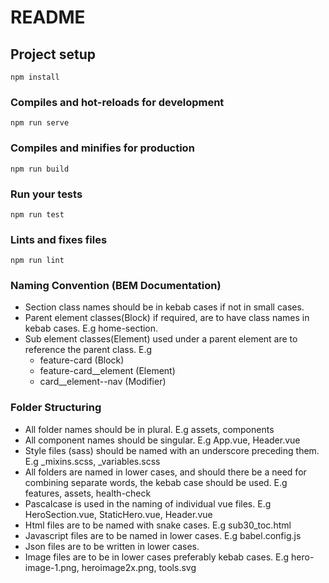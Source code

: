 # README #

## Project setup
```
npm install
```

### Compiles and hot-reloads for development
```
npm run serve
```

### Compiles and minifies for production
```
npm run build
```

### Run your tests
```
npm run test
```

### Lints and fixes files
```
npm run lint
```

### Naming Convention (BEM Documentation)
* Section class names should be in kebab cases if not in small cases. 
* Parent element classes(Block) if required, are to have class names in kebab cases. E.g home-section.
* Sub element classes(Element) used under a parent element are to reference the parent class. E.g 
     - feature-card (Block)
     - feature-card__element  (Element)
     - card__element--nav (Modifier)

### Folder Structuring
* All folder names should be in plural. E.g assets, components
* All component names should be singular. E.g App.vue, Header.vue
* Style files (sass) should be named with an underscore preceding them. E.g _mixins.scss, _variables.scss
* All folders are named in lower cases, and should there be a need for combining separate words, the kebab case should be used. E.g features, assets, health-check
* Pascalcase is used in the naming of individual vue files. E.g HeroSection.vue, StaticHero.vue, Header.vue
* Html files are to be named with snake cases. E.g sub30_toc.html
* Javascript files are to be named in lower cases. E.g babel.config.js
* Json files are to be written in lower cases.
* Image files are to be in lower cases preferably kebab cases. E.g hero-image-1.png, heroimage2x.png, tools.svg

